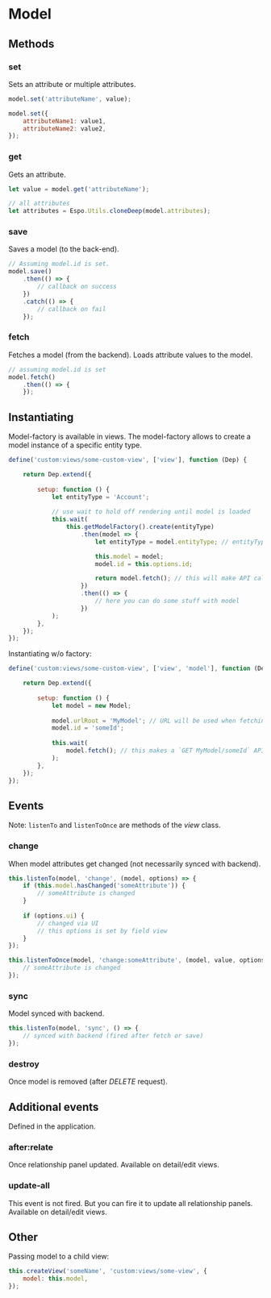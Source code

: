 # Model

## Methods

### set

Sets an attribute or multiple attributes.

```js
model.set('attributeName', value);

model.set({
    attributeName1: value1,
    attributeName2: value2,
});
```

### get

Gets an attribute.

```js
let value = model.get('attributeName');

// all attributes
let attributes = Espo.Utils.cloneDeep(model.attributes);
```

### save

Saves a model (to the back-end).

```js
// Assuming model.id is set.
model.save()
    .then(() => {
        // callback on success
    })
    .catch(() => {
        // callback on fail
    });
```

### fetch

Fetches a model (from the backend). Loads attribute values to the model.

```js
// assuming model.id is set
model.fetch()
    .then(() => {
    });
```

## Instantiating

Model-factory is available in views. The model-factory allows to create a model instance of a specific entity type.

```js
define('custom:views/some-custom-view', ['view'], function (Dep) {

    return Dep.extend({
    
        setup: function () {
            let entityType = 'Account';
            
            // use wait to hold off rendering until model is loaded            
            this.wait(
                this.getModelFactory().create(entityType)
                    .then(model => {
                        let entityType = model.entityType; // entityType property is set by the factory

                        this.model = model;                    
                        model.id = this.options.id;

                        return model.fetch(); // this will make API call using an appropriate URL
                    })
                    .then(() => {
                        // here you can do some stuff with model
                    })
            );
        },
    });
});
```

Instantiating w/o factory:

```js
define('custom:views/some-custom-view', ['view', 'model'], function (Dep, Model) {

    return Dep.extend({
    
        setup: function () {
            let model = new Model;
            
            model.urlRoot = 'MyModel'; // URL will be used when fetching and saving
            model.id = 'someId';
            
            this.wait(
                model.fetch(); // this makes a `GET MyModel/someId` API call
            );
        },
    });
});
```

## Events

Note: `listenTo` and `listenToOnce` are methods of the *view* class.

### change

When model attributes get changed (not necessarily synced with backend).

```js
this.listenTo(model, 'change', (model, options) => {
    if (this.model.hasChanged('someAttribute')) {
        // someAttribute is changed
    }
    
    if (options.ui) {
        // changed via UI
        // this options is set by field view
    }
});

this.listenToOnce(model, 'change:someAttribute', (model, value, options) => {
    // someAttribute is changed
});
```

### sync

Model synced with backend.

```js
this.listenTo(model, 'sync', () => {
    // synced with backend (fired after fetch or save)
});
```

### destroy

Once model is removed (after *DELETE* request).

## Additional events

Defined in the application.

### after:relate

Once relationship panel updated. Available on detail/edit views.

### update-all

This event is not fired. But you can fire it to update all relationship panels. Available on detail/edit views.

## Other

Passing model to a child view:

```js
this.createView('someName', 'custom:views/some-view', {
    model: this.model,
});
```
